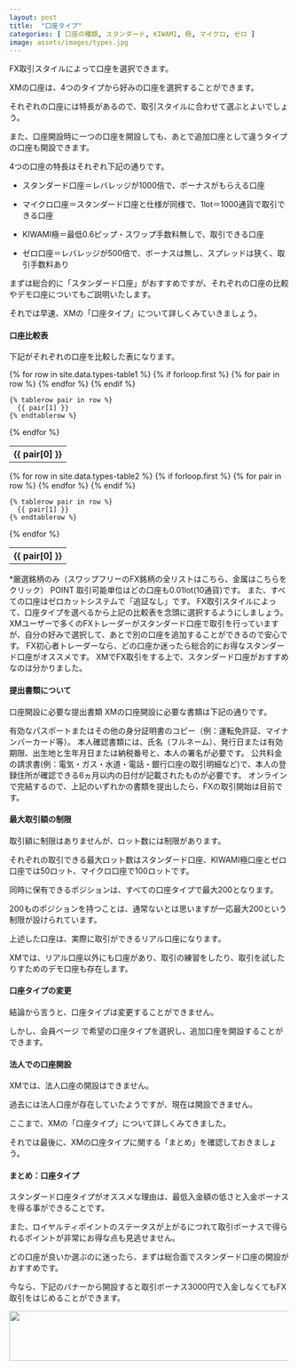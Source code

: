 ```yaml
---
layout: post
title:  "口座タイプ"
categories: [ 口座の種類, スタンダード, KIWAMI, 極, マイクロ, ゼロ ]
image: assets/images/types.jpg
---
```

FX取引スタイルによって口座を選択できます。

XMの口座は、4つのタイプから好みの口座を選択することができます。

それぞれの口座には特長があるので、取引スタイルに合わせて選ぶとよいでしょう。

また、口座開設時に一つの口座を開設しても、あとで追加口座として違うタイプの口座も開設できます。

4つの口座の特長はそれぞれ下記の通りです。

+ スタンダード口座＝レバレッジが1000倍で、ボーナスがもらえる口座

+ マイクロ口座＝スタンダード口座と仕様が同様で、1lot＝1000通貨で取引できる口座

+ KIWAMI極＝最低0.6ピップ・スワップ手数料無しで、取引できる口座

+ ゼロ口座＝レバレッジが500倍で、ボーナスは無し、スプレッドは狭く、取引手数料あり


まずは総合的に「スタンダード口座」がおすすめですが、それぞれの口座の比較やデモ口座についてもご説明いたします。

それでは早速、XMの「口座タイプ」について詳しくみていきましょう。


#### 口座比較表

下記がそれぞれの口座を比較した表になります。

<table>
  {% for row in site.data.types-table1 %}
    {% if forloop.first %}
    <tr>
      {% for pair in row %}
        <th>{{ pair[0] }}</th>
      {% endfor %}
    </tr>
    {% endif %}

    {% tablerow pair in row %}
      {{ pair[1] }}
    {% endtablerow %}
  {% endfor %}
</table>

<table>
  {% for row in site.data.types-table2 %}
    {% if forloop.first %}
    <tr>
      {% for pair in row %}
        <th>{{ pair[0] }}</th>
      {% endfor %}
    </tr>
    {% endif %}

    {% tablerow pair in row %}
      {{ pair[1] }}
    {% endtablerow %}
  {% endfor %}
</table>

*厳選銘柄のみ（スワップフリーのFX銘柄の全リストはこちら、金属はこちらをクリック）
POINT
取引可能単位はどの口座も0.01lot(10通貨)です。
また、すべての口座はゼロカットシステムで「追証なし」です。
FX取引スタイルによって、口座タイプを選べるから上記の比較表を念頭に選択するようにしましょう。
XMユーザーで多くのFXトレーダーがスタンダード口座で取引を行っていますが、自分の好みで選択して、あとで別の口座を追加することができるので安心です。
FX初心者トレーダーなら、どの口座か迷ったら総合的にお得なスタンダード口座がオススメです。
XMでFX取引をする上で、スタンダード口座がおすすめなのは分かりました。


#### 提出書類について

口座開設に必要な提出書類
 XMの口座開設に必要な書類は下記の通りです。

有効なパスポートまたはその他の身分証明書のコピー（例：運転免許証、マイナンバーカード等）。 本人確認書類には、氏名（フルネーム）、発行日または有効期限、出生地と生年月日または納税番号と、本人の署名が必要です。
公共料金の請求書(例：電気・ガス・水道・電話・銀行口座の取引明細など)で、本人の登録住所が確認できる6ヵ月以内の日付が記載されたものが必要です。
オンラインで完結するので、上記のいずれかの書類を提出したら、FXの取引開始は目前です。



#### 最大取引額の制限


取引額に制限はありませんが、ロット数には制限があります。

それぞれの取引できる最大ロット数はスタンダード口座、KIWAMI極口座とゼロ口座では50ロット、マイクロ口座で100ロットです。

同時に保有できるポジションは、すべての口座タイプで最大200となります。

200ものポジションを持つことは、通常ないとは思いますが一応最大200という制限が設けられています。

上述した口座は、実際に取引ができるリアル口座になります。

XMでは、リアル口座以外にも口座があり、取引の練習をしたり、取引を試したりすためのデモ口座も存在します。


#### 口座タイプの変更

結論から言うと、口座タイプは変更することができません。

しかし、会員ページ  で希望の口座タイプを選択し、追加口座を開設することができます。



#### 法人での口座開設

XMでは、法人口座の開設はできません。

過去には法人口座が存在していたようですが、現在は開設できません。

ここまで、XMの「口座タイプ」について詳しくみてきました。

それでは最後に、XMの口座タイプに関する「まとめ」を確認しておきましょう。

#### まとめ：口座タイプ

スタンダード口座タイプがオススメな理由は、最低入金額の低さと入金ボーナスを得る事ができることです。

また、ロイヤルティポイントのステータスが上がるにつれて取引ボーナスで得られるポイントが非常にお得な点も見逃せません。

どの口座が良いか選ぶのに迷ったら、まずは総合面でスタンダード口座の開設がおすすめです。

今なら、下記のバナーから開設すると取引ボーナス3000円で入金しなくてもFX取引をはじめることができます。

<a href="https://clicks.affstrack.com/c?m=9257&c=550036" referrerpolicy="no-referrer-when-downgrade"><img src="https://ads.affstrack.com/i/9257?c=550036" width="728" height="90" referrerpolicy="no-referrer-when-downgrade"/></a>